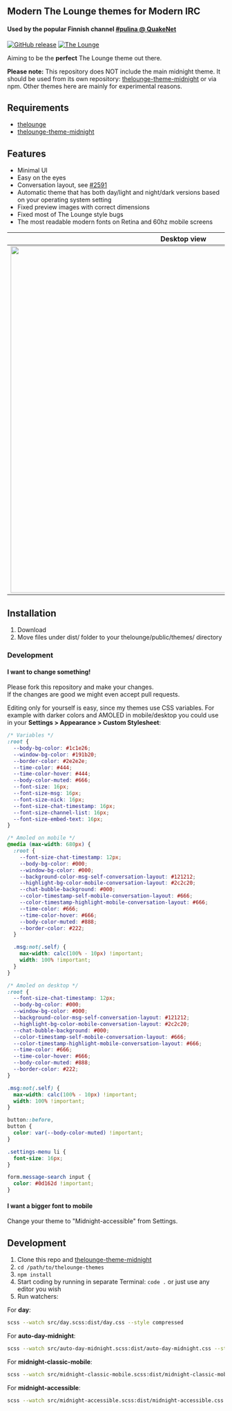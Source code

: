## Modern The Lounge themes for Modern IRC

#### Used by the popular Finnish channel [#pulina @ QuakeNet](https://www.pulina.fi)

[![GitHub release](https://img.shields.io/github/tag/pulinairc/thelounge-themes.svg?style=flat-square)](https://github.com/pulinairc/thelounge-themes/releases) [![The Lounge](https://img.shields.io/badge/tested%20with%20thelounge-4.2.0-ff9e18.svg?style=flat-square)](https://github.com/thelounge/thelounge)

Aiming to be the **perfect** The Lounge theme out there.

**Please note:** This repository does NOT include the main midnight theme. It should be used from its own repository: [thelounge-theme-midnight](https://github.com/ronilaukkarinen/thelounge-theme-midnight) or via npm. Other themes here are mainly for experimental reasons.

## Requirements

- [thelounge](https://github.com/thelounge/thelounge)
- [thelounge-theme-midnight](https://github.com/ronilaukkarinen/thelounge-theme-midnight)

## Features

- Minimal UI
- Easy on the eyes
- Conversation layout, see [#2591](https://github.com/thelounge/thelounge/pull/2591#issuecomment-785429158)
- Automatic theme that has both day/light and night/dark versions based on your operating system setting
- Fixed preview images with correct dimensions
- Fixed most of The Lounge style bugs
- The most readable modern fonts on Retina and 60hz mobile screens

| Desktop view  | Mobile conversation layout |
| ------------- | ------------- |
| <img src="https://i.imgur.com/fOVc5Gt.png" width="800px" height="auto"> | <img src="https://i.imgur.com/MjMWZkz.png" width="390px" height="auto"> |

## Installation

1. Download
2. Move files under dist/ folder to your thelounge/public/themes/ directory

### Development

#### I want to change something!

Please fork this repository and make your changes.<br>
If the changes are good we might even accept pull requests.

Editing only for yourself is easy, since my themes use CSS variables. For example with darker colors and AMOLED in mobile/desktop you could use in your **Settings > Appearance > Custom Stylesheet**:

```css
/* Variables */
:root {
  --body-bg-color: #1c1e26;
  --window-bg-color: #191b20;
  --border-color: #2e2e2e;
  --time-color: #444;
  --time-color-hover: #444;
  --body-color-muted: #666;
  --font-size: 16px;
  --font-size-msg: 16px;
  --font-size-nick: 16px;
  --font-size-chat-timestamp: 16px;
  --font-size-channel-list: 16px;
  --font-size-embed-text: 16px;
}

/* Amoled on mobile */
@media (max-width: 680px) {
  :root {
    --font-size-chat-timestamp: 12px;
    --body-bg-color: #000;
    --window-bg-color: #000;
    --background-color-msg-self-conversation-layout: #121212;
    --highlight-bg-color-mobile-conversation-layout: #2c2c20;
    --chat-bubble-background: #000;
    --color-timestamp-self-mobile-conversation-layout: #666;
    --color-timestamp-highlight-mobile-conversation-layout: #666;
    --time-color: #666;
    --time-color-hover: #666;
    --body-color-muted: #888;
    --border-color: #222;
  }

  .msg:not(.self) {
    max-width: calc(100% - 10px) !important;
    width: 100% !important;
  }
}

/* Amoled on desktop */
:root {
  --font-size-chat-timestamp: 12px;
  --body-bg-color: #000;
  --window-bg-color: #000;
  --background-color-msg-self-conversation-layout: #121212;
  --highlight-bg-color-mobile-conversation-layout: #2c2c20;
  --chat-bubble-background: #000;
  --color-timestamp-self-mobile-conversation-layout: #666;
  --color-timestamp-highlight-mobile-conversation-layout: #666;
  --time-color: #666;
  --time-color-hover: #666;
  --body-color-muted: #888;
  --border-color: #222;
}

.msg:not(.self) {
  max-width: calc(100% - 10px) !important;
  width: 100% !important;
}

button::before,
button {
  color: var(--body-color-muted) !important;
}

.settings-menu li {
  font-size: 16px;
}

form.message-search input {
  color: #0d162d !important;
}
```

#### I want a bigger font to mobile

Change your theme to "Midnight-accessible" from Settings.

## Development

1. Clone this repo and [thelounge-theme-midnight](https://github.com/ronilaukkarinen/thelounge-theme-midnight)
1. `cd /path/to/thelounge-themes`
2. `npm install`
3. Start coding by running in separate Terminal: `code .` or just use any editor you wish
4. Run watchers:

For <b>day</b>:

``` bash
scss --watch src/day.scss:dist/day.css --style compressed
```

For <b>auto-day-midnight</b>:

``` bash
scss --watch src/auto-day-midnight.scss:dist/auto-day-midnight.css --style compressed
```

For <b>midnight-classic-mobile</b>:

``` bash
scss --watch src/midnight-classic-mobile.scss:dist/midnight-classic-mobile.css --style compressed
```

For <b>midnight-accessible</b>:

``` bash
scss --watch src/midnight-accessible.scss:dist/midnight-accessible.css --style compressed
```
